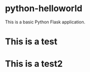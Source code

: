 # python-helloworld

This is a basic Python Flask application.

# This is a test

# This is a test2

